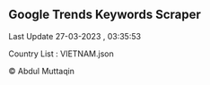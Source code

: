 

## Google Trends Keywords Scraper 
 
Last Update 27-03-2023 , 03:35:53

Country List :
VIETNAM.json



© Abdul Muttaqin 
